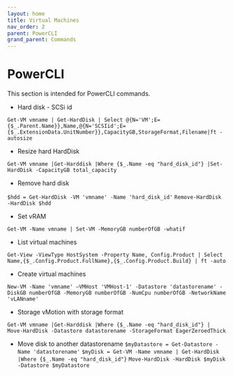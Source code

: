 ```yaml
---
layout: home
title: Virtual Machines
nav_order: 2
parent: PowerCLI
grand_parent: Commands
---
```


PowerCLI
=======

This section is intended for PowerCLI commands.

- Hard disk - SCSi id

`Get-VM vmname | Get-HardDisk | Select @{N='VM';E={$_.Parent.Name}},Name,@{N='SCSIid';E={$_.ExtensionData.UnitNumber}},CapacityGB,StorageFormat,Filename|ft -autosize`

- Resize hard HardDisk

`Get-VM vmname |Get-Harddisk |Where {$_.Name -eq "hard_disk_id"} |Set-HardDisk -CapacityGB total_capacity`

- Remove hard disk

`$hdd = Get-HardDisk -VM 'vmname' -Name 'hard_disk_id'`
`Remove-HardDisk -HardDisk $hdd`

- Set vRAM

`Get-VM -Name vmname | Set-VM -MemoryGB numberOfGB -whatif`

- List virtual machines

`Get-View -ViewType HostSystem -Property Name, Config.Product | Select Name,{$_.Config.Product.FullName},{$_.Config.Product.Build} | ft -auto`

- Create virtual machines

`New-VM -Name 'vmname' –VMHost 'VMHost-1' -Datastore 'datastorename' -DiskGB numberOfGB -MemoryGB numberOfGB -NumCpu numberOfGB -NetworkName 'vLANname'`

- Storage vMotion with storage format

`Get-VM vmname |Get-Harddisk |Where {$_.Name -eq "hard_disk_id"} | Move-HardDisk -Datastore datastorename -StorageFormat EagerZeroedThick`

- Move disk to another datastorename
`$myDatastore = Get-Datastore -Name 'datastorename'`
`$myDisk = Get-VM -Name vmname | Get-HardDisk |Where {$_.Name -eq "hard_disk_id"}`
`Move-HardDisk -HardDisk $myDisk -Datastore $myDatastore`
